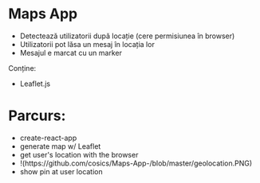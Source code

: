 <h1>Maps App</h1>
<ul>
<li>Detectează utilizatorii după locație (cere permisiunea în browser) </li>
<li>Utilizatorii pot lăsa un mesaj în locația lor </li>
<li>Mesajul e marcat cu un marker </li>

</ul>

Conține:
<ul>
<li>Leaflet.js</li>
</ul>


<h1>Parcurs:</h1>

<ul>
<li>create-react-app </li>
<li>generate map w/ Leaflet </li>
<li>get user's location with the browser </li>
  <li> !(https://github.com/cosics/Maps-App-/blob/master/geolocation.PNG)</li>
<li>show pin at user location</li>

</ul>

